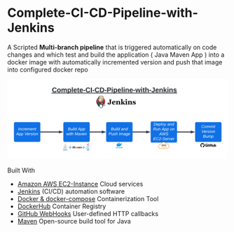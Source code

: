 # Complete-CI-CD-Pipeline-with-Jenkins


A Scripted **Multi-branch pipeline** that is triggered automatically on code changes and which test and build the application ( Java Maven App ) into a docker image with automatically incremented version and push that image into configured docker repo 

![](Images/CI-CD-Pipeline.png)




Built With 

- [Amazon AWS EC2-Instance](https://aws.amazon.com/) Cloud services
- [Jenkins](https://www.jenkins.io/) (CI/CD) automation software
- [Docker & docker-compose](https://www.docker.com/) Containerization Tool
- [DockerHub](https://hub.docker.com/) Container Registry
- [GitHub WebHooks](https://docs.github.com/en/developers/webhooks-and-events/webhooks/about-webhooks) User-defined HTTP callbacks
- [Maven](https://maven.apache.org/) Open-source build tool for Java
